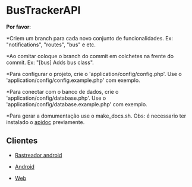 # BusTrackerAPI

**Por favor**:

*Criem um branch para cada novo conjunto de funcionalidades. Ex: "notifications", "routes", "bus" e etc.

*Ao comitar coloque o branch do commit em colchetes na frente do commit. Ex: "[bus] Adds bus class".

*Para configurar o projeto, crie o 'application/config/config.php'. Use o 'application/config/config.example.php' com exemplo.

*Para conectar com o banco de dados, crie o 'application/config/database.php'. Use o 'application/config/database.example.php' com exemplo.

*Para gerar a domumentação use o make_docs.sh. Obs: é necessario ter instalado o [apidoc](https://github.com/apidoc/apidoc) previamente.  


Clientes
--------

* [Rastreador android](https://github.com/LaercioSantana/BusTracker-TrackerApp)

* [Android](https://github.com/AbnerSN/BusTrackerMobile)

* [Web](https://github.com/LaercioSantana/bus-tracker-web-client)
